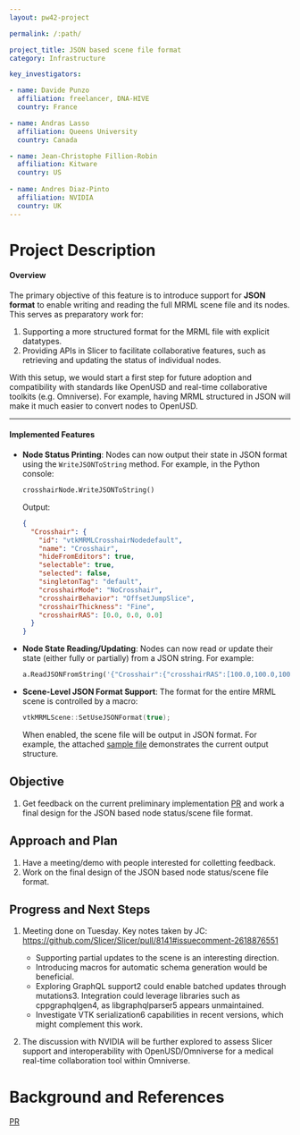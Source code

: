 ```yaml
---
layout: pw42-project

permalink: /:path/

project_title: JSON based scene file format
category: Infrastructure

key_investigators:

- name: Davide Punzo
  affiliation: freelancer, DNA-HIVE
  country: France

- name: Andras Lasso
  affiliation: Queens University
  country: Canada

- name: Jean-Christophe Fillion-Robin
  affiliation: Kitware
  country: US
  
- name: Andres Diaz-Pinto
  affiliation: NVIDIA
  country: UK
---
```


# Project Description

<!-- Add a short paragraph describing the project. -->

#### **Overview**

The primary objective of this feature is to introduce support for **JSON format** to enable writing and reading the full MRML scene file and its nodes. This serves as preparatory work for:

1. Supporting a more structured format for the MRML file with explicit datatypes.
2. Providing APIs in Slicer to facilitate collaborative features, such as retrieving and updating the status of individual nodes.

With this setup, we would start a first step for future adoption and compatibility with standards like OpenUSD and real-time collaborative toolkits (e.g. Omniverse). For example, having MRML structured in JSON will make it much easier to convert nodes to OpenUSD.

---

#### **Implemented Features**

- **Node Status Printing**:
  Nodes can now output their state in JSON format using the `WriteJSONToString` method. For example, in the Python console:

  ```python
  crosshairNode.WriteJSONToString()
  ```
  Output:
  ```json
  {
    "Crosshair": {
      "id": "vtkMRMLCrosshairNodedefault",
      "name": "Crosshair",
      "hideFromEditors": true,
      "selectable": true,
      "selected": false,
      "singletonTag": "default",
      "crosshairMode": "NoCrosshair",
      "crosshairBehavior": "OffsetJumpSlice",
      "crosshairThickness": "Fine",
      "crosshairRAS": [0.0, 0.0, 0.0]
    }
  }
  ```

- **Node State Reading/Updating**:
  Nodes can now read or update their state (either fully or partially) from a JSON string. For example:

  ```python
  a.ReadJSONFromString('{"Crosshair":{"crosshairRAS":[100.0,100.0,100.0]}}')
  ```

- **Scene-Level JSON Format Support**:
  The format for the entire MRML scene is controlled by a macro:

  ```cpp
  vtkMRMLScene::SetUseJSONFormat(true);
  ```

  When enabled, the scene file will be output in JSON format. For example, the attached [sample file](https://github.com/user-attachments/files/18457210/2025-01-17-Scene.zip) demonstrates the current output structure.

## Objective

<!-- Describe here WHAT you would like to achieve (what you will have as end result). -->

1. Get feedback on the current preliminary implementation [PR](https://github.com/Slicer/Slicer/pull/8141) and work a final design for the JSON based node status/scene file format.


## Approach and Plan

<!-- Describe here HOW you would like to achieve the objectives stated above. -->

1. Have a meeting/demo with people interested for colletting feedback.
1. Work on the final design of the JSON based node status/scene file format.


## Progress and Next Steps

1. Meeting done on Tuesday. Key notes taken by JC:
https://github.com/Slicer/Slicer/pull/8141#issuecomment-2618876551
   - Supporting partial updates to the scene is an interesting direction.
   - Introducing macros for automatic schema generation would be beneficial.
   - Exploring GraphQL support2 could enable batched updates through mutations3. Integration could leverage libraries such as cppgraphqlgen4, as libgraphqlparser5 appears unmaintained.
   - Investigate VTK serialization6 capabilities in recent versions, which might complement this work.

1. The discussion with NVIDIA will be further explored to assess Slicer support and interoperability with OpenUSD/Omniverse for a medical real-time collaboration tool within Omniverse.


# Background and References

<!-- If you developed any software, include link to the source code repository.
     If possible, also add links to sample data, and to any relevant publications. -->

[PR](https://github.com/Slicer/Slicer/pull/8141)




